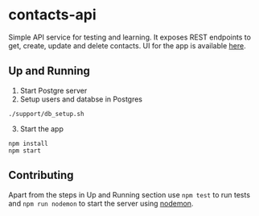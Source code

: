 # contacts-api

Simple API service for testing and learning. It exposes REST endpoints to get, create, update and delete contacts. UI for the app is available [here](https://github.com/DevOpsByExample/contacts-ui).

## Up and Running

1. Start Postgre server
3. Setup users and databse in Postgres  
```
./support/db_setup.sh
```
3. Start the app
```
npm install
npm start
```

## Contributing

Apart from the steps in Up and Running section use `npm test` to run tests and `npm run nodemon` to start the server using [nodemon](https://github.com/remy/nodemon).
